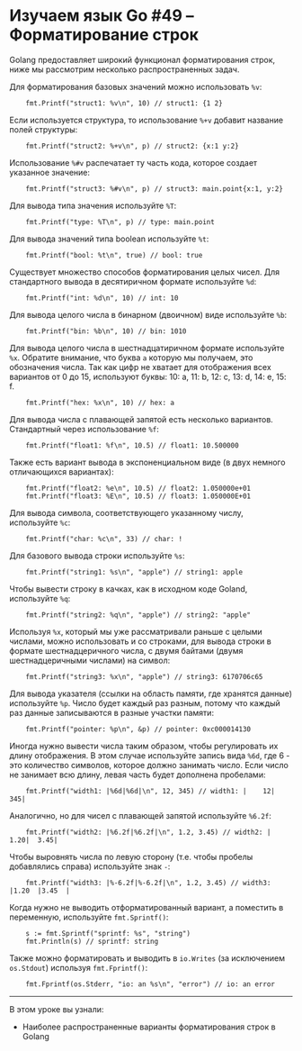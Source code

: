 
# Изучаем язык Go #49 – Форматирование строк

Golang предоставляет широкий функционал форматирования строк, ниже мы рассмотрим несколько распространенных задач.

Для форматирования базовых значений можно использовать `%v`:

```
    fmt.Printf("struct1: %v\n", 10) // struct1: {1 2}
```

Если используется структура, то использование `%+v` добавит название полей структуры:

```
    fmt.Printf("struct2: %+v\n", p) // struct2: {x:1 y:2}
```

Использование `%#v` распечатает ту часть кода, которое создает указанное значение:

```
    fmt.Printf("struct3: %#v\n", p) // struct3: main.point{x:1, y:2}
```

Для вывода типа значения используйте `%T`:

```
    fmt.Printf("type: %T\n", p) // type: main.point
```

Для вывода значений типа boolean используйте `%t`:

```
    fmt.Printf("bool: %t\n", true) // bool: true
```

Существует множество способов форматирования целых чисел. Для стандартного вывода в десятиричном формате 
используйте `%d`:

```
    fmt.Printf("int: %d\n", 10) // int: 10
```

Для вывода целого числа в бинарном (двоичном) виде используйте `%b`:

```
    fmt.Printf("bin: %b\n", 10) // bin: 1010
```

Для вывода целого числа в шестнадцатиричном формате используйте `%x`. Обратите внимание, что буква `a` которую мы 
получаем, это обозначения числа. Так как цифр не хватает для отображения всех вариантов от 0 до 15, используют буквы: 
10: a, 11: b, 12: c, 13: d, 14: e, 15: f.

```
    fmt.Printf("hex: %x\n", 10) // hex: a
```

Для вывода числа с плавающей запятой есть несколько вариантов. Стандартный через использование `%f`:

```
    fmt.Printf("float1: %f\n", 10.5) // float1: 10.500000
```

Также есть вариант вывода в экспоненциальном виде (в двух немного отличающихся вариантах):

```
    fmt.Printf("float2: %e\n", 10.5) // float2: 1.050000e+01
    fmt.Printf("float3: %E\n", 10.5) // float3: 1.050000E+01
```

Для вывода символа, соответствующего указанному числу, используйте `%c`:

```
    fmt.Printf("char: %c\n", 33) // char: !
```

Для базового вывода строки используйте `%s`:

```
    fmt.Printf("string1: %s\n", "apple") // string1: apple
```

Чтобы вывести строку в качках, как в исходном коде Goland, используйте `%q`:

```
    fmt.Printf("string2: %q\n", "apple") // string2: "apple"
```

Используя `%x`, который мы уже рассматривали раньше с целыми числами, можно использовать и со строками, для вывода 
строки в формате шестнадцеричного числа, с двумя байтами (двумя шестнадцеричными числами) на символ:

```
    fmt.Printf("string3: %x\n", "apple") // string3: 6170706c65
```

Для вывода указателя (ссылки на область памяти, где хранятся данные) используйте `%p`. Число будет каждый раз разным,
потому что каждый раз данные записываются в разные участки памяти:

```
    fmt.Printf("pointer: %p\n", &p) // pointer: 0xc000014130
```

Иногда нужно вывести числа таким образом, чтобы регулировать их длину отображения. В этом случае используйте запись вида
`%6d`, где 6 - это количество символов, которое должно занимать число. Если число не занимает всю длину, левая часть
будет дополнена пробелами:

```
    fmt.Printf("width1: |%6d|%6d|\n", 12, 345) // width1: |    12|   345|
```

Аналогично, но для чисел с плавающей запятой используйте `%6.2f`:

```
    fmt.Printf("width2: |%6.2f|%6.2f|\n", 1.2, 3.45) // width2: |  1.20|  3.45|
```

Чтобы выровнять числа по левую сторону (т.е. чтобы пробелы добавлялись справа) используйте знак `-`:

```
    fmt.Printf("width3: |%-6.2f|%-6.2f|\n", 1.2, 3.45) // width3: |1.20  |3.45  |
```

Когда нужно не выводить отформатированный вариант, а поместить в переменную, используйте `fmt.Sprintf()`:

```
    s := fmt.Sprintf("sprintf: %s", "string")
    fmt.Println(s) // sprintf: string
```

Также можно форматировать и выводить в `io.Writes` (за исключением `os.Stdout`) используя `fmt.Fprintf()`:

```
    fmt.Fprintf(os.Stderr, "io: an %s\n", "error") // io: an error
```

____

В этом уроке вы узнали:

- Наиболее распространенные варианты форматирования строк в Golang
